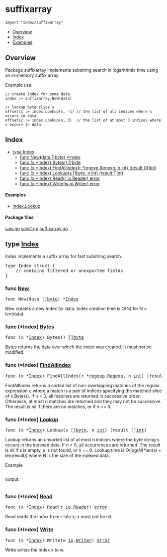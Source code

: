 

# suffixarray
`import "index/suffixarray"`

* [Overview](#pkg-overview)
* [Index](#pkg-index)
* [Examples](#pkg-examples)

## <a id="pkg-overview">Overview</a>
Package suffixarray implements substring search in logarithmic time using
an in-memory suffix array.

Example use:


	// create index for some data
	index := suffixarray.New(data)
	
	// lookup byte slice s
	offsets1 := index.Lookup(s, -1) // the list of all indices where s occurs in data
	offsets2 := index.Lookup(s, 3)  // the list of at most 3 indices where s occurs in data




## <a id="pkg-index">Index</a>
* [type Index](#Index)
  * [func New(data []byte) *Index](#New)
  * [func (x *Index) Bytes() []byte](#Index.Bytes)
  * [func (x *Index) FindAllIndex(r *regexp.Regexp, n int) (result [][]int)](#Index.FindAllIndex)
  * [func (x *Index) Lookup(s []byte, n int) (result []int)](#Index.Lookup)
  * [func (x *Index) Read(r io.Reader) error](#Index.Read)
  * [func (x *Index) Write(w io.Writer) error](#Index.Write)


#### <a id="pkg-examples">Examples</a>
* [Index.Lookup](#example_Index_Lookup)


#### <a id="pkg-files">Package files</a>
[sais.go](https://golang.org/src/index/suffixarray/sais.go) [sais2.go](https://golang.org/src/index/suffixarray/sais2.go) [suffixarray.go](https://golang.org/src/index/suffixarray/suffixarray.go) 








## <a id="Index">type</a> [Index](https://golang.org/src/index/suffixarray/suffixarray.go?s=827:920#L25)
Index implements a suffix array for fast substring search.


<pre>type Index struct {
    <span class="comment">// contains filtered or unexported fields</span>
}
</pre>









### <a id="New">func</a> [New](https://golang.org/src/index/suffixarray/suffixarray.go?s=1639:1667#L66)
<pre>func New(data []<a href="/pkg/builtin/#byte">byte</a>) *<a href="#Index">Index</a></pre>
New creates a new Index for data.
Index creation time is O(N) for N = len(data).






### <a id="Index.Bytes">func</a> (\*Index) [Bytes](https://golang.org/src/index/suffixarray/suffixarray.go?s=5282:5312#L224)
<pre>func (x *<a href="#Index">Index</a>) Bytes() []<a href="/pkg/builtin/#byte">byte</a></pre>
Bytes returns the data over which the index was created.
It must not be modified.




### <a id="Index.FindAllIndex">func</a> (\*Index) [FindAllIndex](https://golang.org/src/index/suffixarray/suffixarray.go?s=7062:7132#L280)
<pre>func (x *<a href="#Index">Index</a>) FindAllIndex(r *<a href="/pkg/regexp/">regexp</a>.<a href="/pkg/regexp/#Regexp">Regexp</a>, n <a href="/pkg/builtin/#int">int</a>) (result [][]<a href="/pkg/builtin/#int">int</a>)</pre>
FindAllIndex returns a sorted list of non-overlapping matches of the
regular expression r, where a match is a pair of indices specifying
the matched slice of x.Bytes(). If n < 0, all matches are returned
in successive order. Otherwise, at most n matches are returned and
they may not be successive. The result is nil if there are no matches,
or if n == 0.




### <a id="Index.Lookup">func</a> (\*Index) [Lookup](https://golang.org/src/index/suffixarray/suffixarray.go?s=6234:6288#L249)
<pre>func (x *<a href="#Index">Index</a>) Lookup(s []<a href="/pkg/builtin/#byte">byte</a>, n <a href="/pkg/builtin/#int">int</a>) (result []<a href="/pkg/builtin/#int">int</a>)</pre>
Lookup returns an unsorted list of at most n indices where the byte string s
occurs in the indexed data. If n < 0, all occurrences are returned.
The result is nil if s is empty, s is not found, or n == 0.
Lookup time is O(log(N)*len(s) + len(result)) where N is the
size of the indexed data.


<a id="example_Index_Lookup">Example</a>
```go
```

output:
```txt
```


### <a id="Index.Read">func</a> (\*Index) [Read](https://golang.org/src/index/suffixarray/suffixarray.go?s=3726:3765#L145)
<pre>func (x *<a href="#Index">Index</a>) Read(r <a href="/pkg/io/">io</a>.<a href="/pkg/io/#Reader">Reader</a>) <a href="/pkg/builtin/#error">error</a></pre>
Read reads the index from r into x; x must not be nil.




### <a id="Index.Write">func</a> (\*Index) [Write](https://golang.org/src/index/suffixarray/suffixarray.go?s=4760:4800#L195)
<pre>func (x *<a href="#Index">Index</a>) Write(w <a href="/pkg/io/">io</a>.<a href="/pkg/io/#Writer">Writer</a>) <a href="/pkg/builtin/#error">error</a></pre>
Write writes the index x to w.







